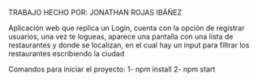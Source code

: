 TRABAJO HECHO POR: JONATHAN ROJAS IBÁÑEZ



Aplicación web que replica un Login, cuenta con la opción de registrar usuarios, una vez te logueas, aparece una pantalla con una lista de restaurantes y donde se localizan, en el cual hay un input para filtrar los restaurantes escribiendo la ciudad

Comandos para iniciar el proyecto:
1- npm install
2- npm start
